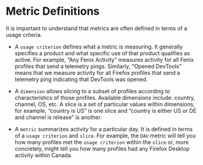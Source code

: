 # Metric Definitions

It is important to understand that metrics are often defined in terms of a usage criteria.

* A `usage criterion` defines what a metric is measuring.  It generally specifies a product and what specific use of that product qualifies as active.  For example, “Any Fenix Activity” measures activity for all Fenix profiles that send a telemetry pings.  Similarly, “Opened DevTools” means that we measure activity for all Firefox profiles that send a telemetry ping indicating that DevTools was opened.

* A `dimension` allows slicing to a subset of profiles according to characteristics of those profiles.  Available dimensions include: country, channel, OS, etc.  A slice is a set of particular values within dimensions, for example, “country is US” is one slice and “country is either US or DE and channel is release” is another.

* A `metric` summarizes activity for a particular day.  It is defined in terms of a `usage criterion` and `slice`.  For example, the `DAU` metric will tell you how many profiles met the `usage criterion` within the `slice` or, more concretely, might tell you how many profiles had any Firefox Desktop activity within Canada.
